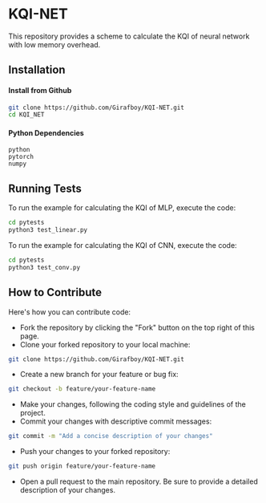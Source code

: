 # KQI-NET

This repository provides a scheme to calculate the KQI of neural network with low memory overhead.


## Installation

#### Install from Github
```bash
git clone https://github.com/Girafboy/KQI-NET.git
cd KQI_NET
```

#### Python Dependencies
```
python
pytorch
numpy
```

## Running Tests

To run the example for calculating the KQI of MLP, execute the code:
```bash
cd pytests
python3 test_linear.py
```

To run the example for calculating the KQI of CNN, execute the code:
```bash
cd pytests
python3 test_conv.py
```

## How to Contribute
Here's how you can contribute code:
+ Fork the repository by clicking the "Fork" button on the top right of this page.
+ Clone your forked repository to your local machine:
```bash
git clone https://github.com/Girafboy/KQI-NET.git
```
+ Create a new branch for your feature or bug fix:
```bash
git checkout -b feature/your-feature-name
```
+ Make your changes, following the coding style and guidelines of the project.
+ Commit your changes with descriptive commit messages:
```bash
git commit -m "Add a concise description of your changes"
```
+ Push your changes to your forked repository:
```bash
git push origin feature/your-feature-name
```
+ Open a pull request to the main repository. Be sure to provide a detailed description of your changes.